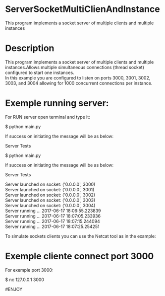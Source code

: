 # ServerSocketMultiClienAndInstance
 This program implements a socket server of multiple clients and multiple instances
 
 # Description
 
 This program implements a socket server of multiple clients and multiple
instances.Allows multiple simultaneous connections (thread socket) configured
to start one instances.<br/>
    <t/>In this example you are configured to listen on ports 3000, 3001, 3002, 3003,
and 3004 allowing for 1000 concurrent connections per instance.


 # Exemple running server:

For RUN server open terminal and type it:<br/>


$ python main.py 


If success on initiating the message will be as below:

Server Tests

$ python main.py 

If success on initiating the message will be as below:<br/>

Server Tests<br/>

Server launched on socket: ('0.0.0.0', 3000)<br/>
Server launched on socket: ('0.0.0.0', 3001)<br/>
Server launched on socket: ('0.0.0.0', 3002)<br/>
Server launched on socket: ('0.0.0.0', 3003)<br/>
Server launched on socket: ('0.0.0.0', 3004)<br/>
Server running ... 2017-06-17 18:06:55.223839<br/>
Server running ... 2017-06-17 18:07:05.233936<br/>
Server running ... 2017-06-17 18:07:15.244094<br/>
Server running ... 2017-06-17 18:07:25.254251<br/>

To simulate sockets clients you can use the Netcat tool as in the example:<br/>

Exemple cliente connect port 3000 
=======
For exemple port 3000:<br/>

$ nc 127.0.0.1 3000<br/>

#ENJOY
